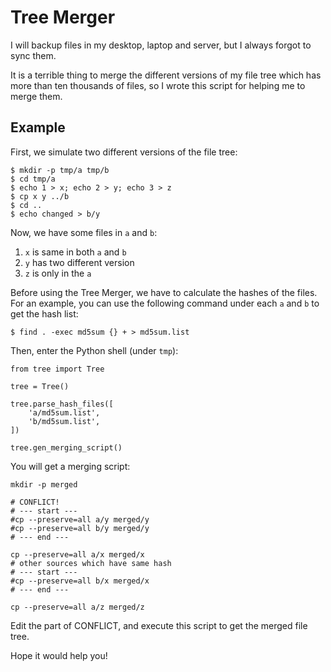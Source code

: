 # Tree Merger

I will backup files in my desktop, laptop and server, but I always forgot to sync them.

It is a terrible thing to merge the different versions of my file tree which has more than ten thousands of files, so I wrote this script for helping me to merge them.

## Example

First, we simulate two different versions of the file tree:

    $ mkdir -p tmp/a tmp/b
    $ cd tmp/a
    $ echo 1 > x; echo 2 > y; echo 3 > z
    $ cp x y ../b
    $ cd ..
    $ echo changed > b/y

Now, we have some files in `a` and `b`:

1. `x` is same in both `a` and `b`
2. `y` has two different version
3. `z` is only in the `a`

Before using the Tree Merger, we have to calculate the hashes of the files. For an example, you can use the following command under each `a` and `b` to get the hash list:

    $ find . -exec md5sum {} + > md5sum.list

Then, enter the Python shell (under `tmp`):

    from tree import Tree

    tree = Tree()

    tree.parse_hash_files([
        'a/md5sum.list',
        'b/md5sum.list',
    ])

    tree.gen_merging_script()

You will get a merging script:

    mkdir -p merged

    # CONFLICT!
    # --- start ---
    #cp --preserve=all a/y merged/y
    #cp --preserve=all b/y merged/y
    # --- end ---

    cp --preserve=all a/x merged/x
    # other sources which have same hash
    # --- start ---
    #cp --preserve=all b/x merged/x
    # --- end ---

    cp --preserve=all a/z merged/z

Edit the part of CONFLICT, and execute this script to get the merged file tree.

Hope it would help you!




    
